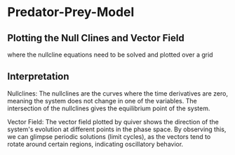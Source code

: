 # Predator-Prey-Model
## Plotting the Null Clines and Vector Field
where the nullcline equations need to be solved and plotted over a grid

## Interpretation
Nullclines: The nullclines are the curves where the time derivatives are zero, meaning the system does not change in one of the variables. The intersection of the nullclines gives the equilibrium point of the system.

Vector Field: The vector field plotted by quiver shows the direction of the system's evolution at different points in the phase space. By observing this, we can glimpse periodic solutions (limit cycles), as the vectors tend to rotate around certain regions, indicating oscillatory behavior.

